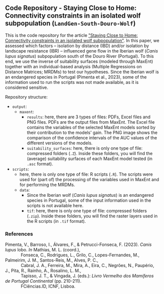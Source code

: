 
## Code Repository - Staying Close to Home: Connectivity constraints in an isolated wolf subpopulation (`LandGen-South-Douro-Wolf`)

This is the code repository for the article ["Staying Close to Home: Connectivity constraints in an isolated wolf subpopulation"](). In this paper, we assessed which factors – isolation by distance (IBD) and/or isolation by landscape resistance (IBR) – influenced gene flow in the Iberian wolf (*Canis lupus signatus*) subpopulation south of the Douro River (Portugal). To this end, we use the inverse of suitability surfaces (modeled through MaxEnt) together with an individual-based analysis (Multiple Regressions on Distance Matrices; MRDMs) to test our hypotheses. Since the Iberian wolf is an endangered species in Portugal (Pimenta et al., 2023), some of the information used to run the scripts was not made available, as it is considered sensitive.

Repository structure:

+ `output`:
  + `maxent`:
    + `results`: here, there are 3 types of files: PDFs, Excel files and PNG files. PDFs are the output files from MaxEnt. The Excel file contains the variables of the selected MaxEnt models sorted by their contribution to the models' gain. The PNG image shows the comparison of the confidence intervals of the AUC values ​​of the different versions of the models.
    + `suitability_surfaces`: here, there is only one type of file: compressed folders (```.Z```). Inside these folders, you will find the (average) suitability surfaces of each MaxEnt model tested (in ```.asc``` format).
+ `scripts`:
  + here, there is only one type of file: R scripts (```.R```). The scripts were used for (part of) the processing of the variables used in MaxEnt and for performing the MRDMs.
  + `data`:
    + Since the Iberian wolf (*Canis lupus signatus*) is an endangered species in Portugal, some of the input information used in the scripts is not available here.
    + `tif`: here, there is only one type of file: compressed folders (```.zip```). Inside these folders, you will find the raster layers used in the R scripts (in ```.tif``` format).

### References 

Pimenta, V., Barroso, I., Álvares, F., & Petrucci-Fonseca, F. (2023). *Canis lupus* lobo. *In* Mathias, M. L. (coord.), <br> 
&nbsp;&nbsp;&nbsp;&nbsp;&nbsp;&nbsp;&nbsp;&nbsp;&nbsp;&nbsp;&nbsp;
&nbsp;Fonseca, C., Rodrigues, L., Grilo, C., Lopes-Fernandes, M., Palmeirim, J. M., Santos-Reis, M., Alves, P. C., <br> 
&nbsp;&nbsp;&nbsp;&nbsp;&nbsp;&nbsp;&nbsp;&nbsp;&nbsp;&nbsp;&nbsp;
&nbsp;Cabral, J. A., Ferreira, M., Mira, A., Eira, C., Negrões, N., Paupério, J., Pita, R., Rainho, A., Rosalino, L. M., <br> 
&nbsp;&nbsp;&nbsp;&nbsp;&nbsp;&nbsp;&nbsp;&nbsp;&nbsp;&nbsp;&nbsp;
&nbsp;Tapisso, J. T., & Vingada, J. (eds.): *Livro Vermelho dos Mamíferos de Portugal Continental* (pp. 210-211). <br> 
&nbsp;&nbsp;&nbsp;&nbsp;&nbsp;&nbsp;&nbsp;&nbsp;&nbsp;&nbsp;&nbsp;
&nbsp;FCiências.ID, ICNF, Lisboa.
